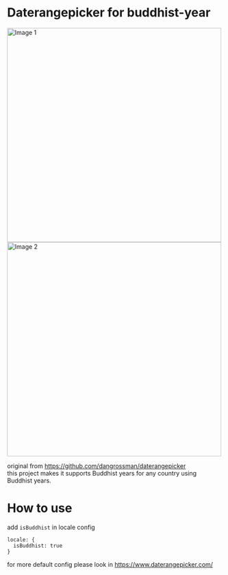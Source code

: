 # Daterangepicker for buddhist-year

<img src="https://github.com/user-attachments/assets/8fa613d6-e819-4110-94fc-d96b4ec39ca7" width="500px" alt="Image 1">
<img src="https://github.com/user-attachments/assets/c183d125-5495-438c-bb4a-3b4b5578568b" width="500px" alt="Image 2">

original from https://github.com/dangrossman/daterangepicker  
this project makes it supports Buddhist years for any country using Buddhist years.

# How to use
add `isBuddhist` in locale config
```
locale: {
  isBuddhist: true
}
```
for more default config please look in https://www.daterangepicker.com/

